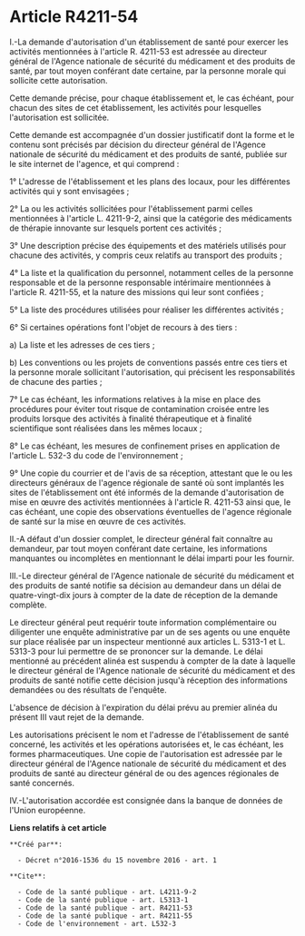 # Article R4211-54

I.-La demande d'autorisation d'un établissement de santé pour exercer les activités mentionnées à l'article R. 4211-53 est
adressée au directeur général de l'Agence nationale de sécurité du médicament et des produits de santé, par tout moyen
conférant date certaine, par la personne morale qui sollicite cette autorisation. 

Cette demande précise, pour chaque établissement et, le cas échéant, pour chacun des sites de cet établissement, les
activités pour lesquelles l'autorisation est sollicitée. 

Cette demande est accompagnée d'un dossier justificatif dont la forme et le contenu sont précisés par décision du directeur
général de l'Agence nationale de sécurité du médicament et des produits de santé, publiée sur le site internet de l'agence,
et qui comprend : 

1° L'adresse de l'établissement et les plans des locaux, pour les différentes activités qui y sont envisagées ; 

2° La ou les activités sollicitées pour l'établissement parmi celles mentionnées à l'article L. 4211-9-2, ainsi que la
catégorie des médicaments de thérapie innovante sur lesquels portent ces activités ; 

3° Une description précise des équipements et des matériels utilisés pour chacune des activités, y compris ceux relatifs au
transport des produits ; 

4° La liste et la qualification du personnel, notamment celles de la personne responsable et de la personne responsable
intérimaire mentionnées à l'article R. 4211-55, et la nature des missions qui leur sont confiées ; 

5° La liste des procédures utilisées pour réaliser les différentes activités ; 

6° Si certaines opérations font l'objet de recours à des tiers : 

a) La liste et les adresses de ces tiers ; 

b) Les conventions ou les projets de conventions passés entre ces tiers et la personne morale sollicitant l'autorisation, qui
précisent les responsabilités de chacune des parties ; 

7° Le cas échéant, les informations relatives à la mise en place des procédures pour éviter tout risque de contamination
croisée entre les produits lorsque des activités à finalité thérapeutique et à finalité scientifique sont réalisées dans les
mêmes locaux ; 

8° Le cas échéant, les mesures de confinement prises en application de l'article L. 532-3 du code de l'environnement ; 

9° Une copie du courrier et de l'avis de sa réception, attestant que le ou les directeurs généraux de l'agence régionale de
santé où sont implantés les sites de l'établissement ont été informés de la demande d'autorisation de mise en œuvre des
activités mentionnées à l'article R. 4211-53 ainsi que, le cas échéant, une copie des observations éventuelles de l'agence
régionale de santé sur la mise en œuvre de ces activités. 

II.-A défaut d'un dossier complet, le directeur général fait connaître au demandeur, par tout moyen conférant date certaine,
les informations manquantes ou incomplètes en mentionnant le délai imparti pour les fournir. 

III.-Le directeur général de l'Agence nationale de sécurité du médicament et des produits de santé notifie sa décision au
demandeur dans un délai de quatre-vingt-dix jours à compter de la date de réception de la demande complète. 

Le directeur général peut requérir toute information complémentaire ou diligenter une enquête administrative par un de ses
agents ou une enquête sur place réalisée par un inspecteur mentionné aux articles L. 5313-1 et L. 5313-3 pour lui permettre
de se prononcer sur la demande. Le délai mentionné au précédent alinéa est suspendu à compter de la date à laquelle le
directeur général de l'Agence nationale de sécurité du médicament et des produits de santé notifie cette décision jusqu'à
réception des informations demandées ou des résultats de l'enquête. 

L'absence de décision à l'expiration du délai prévu au premier alinéa du présent III vaut rejet de la demande. 

Les autorisations précisent le nom et l'adresse de l'établissement de santé concerné, les activités et les opérations
autorisées et, le cas échéant, les formes pharmaceutiques. Une copie de l'autorisation est adressée par le directeur général
de l'Agence nationale de sécurité du médicament et des produits de santé au directeur général de ou des agences régionales de
santé concernés. 

IV.-L'autorisation accordée est consignée dans la banque de données de l'Union européenne.

**Liens relatifs à cet article**

	**Créé par**:

	  - Décret n°2016-1536 du 15 novembre 2016 - art. 1

	**Cite**:

	  - Code de la santé publique - art. L4211-9-2
	  - Code de la santé publique - art. L5313-1
	  - Code de la santé publique - art. R4211-53
	  - Code de la santé publique - art. R4211-55
	  - Code de l'environnement - art. L532-3
